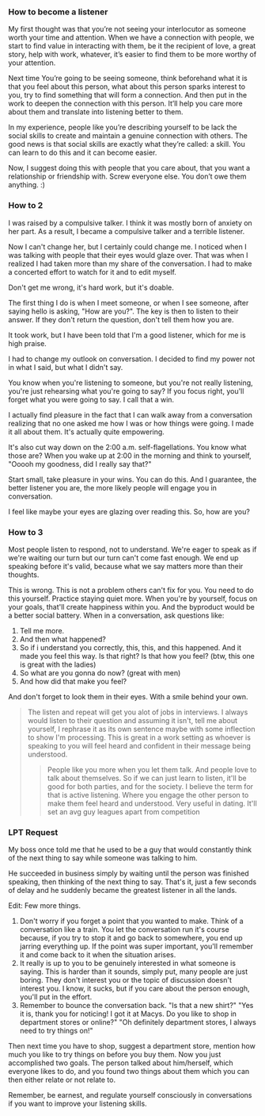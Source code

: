 ### How to become a listener

My first thought was that you’re not seeing your interlocutor as someone worth your time and attention. When we have a connection with people, we start to find value in interacting with them, be it the recipient of love, a great story, help with work, whatever, it’s easier to find them to be more worthy of your attention.

Next time You’re going to be seeing someone, think beforehand what it is that you feel about this person, what about this person sparks interest to you, try to find something that will form a connection. And then put in the work to deepen the connection with this person. It’ll help you care more about them and translate into listening better to them.

In my experience, people like you’re describing yourself to be lack the social skills to create and maintain a genuine connection with others. The good news is that social skills are exactly what they’re called: a skill. You can learn to do this and it can become easier.

Now, I suggest doing this with people that you care about, that you want a relationship or friendship with. Screw everyone else. You don’t owe them anything. :)

### How to 2

I was raised by a compulsive talker. I think it was mostly born of anxiety on her part. As a result, I became a compulsive talker and a terrible listener.

Now I can't change her, but I certainly could change me. I noticed when I was talking with people that their eyes would glaze over. That was when I realized I had taken more than my share of the conversation. I had to make a concerted effort to watch for it and to edit myself.

Don't get me wrong, it's hard work, but it's doable.

The first thing I do is when I meet someone, or when I see someone, after saying hello is asking, "How are you?". The key is then to listen to their answer. If they don't return the question, don't tell them how you are.

It took work, but I have been told that I'm a good listener, which for me is high praise.

I had to change my outlook on conversation. I decided to find my power not in what I said, but what I didn't say.

You know when you're listening to someone, but you're not really listening, you're just rehearsing what you're going to say? If you focus right, you'll forget what you were going to say. I call that a win.

I actually find pleasure in the fact that I can walk away from a conversation realizing that no one asked me how I was or how things were going. I made it all about them. It's actually quite empowering.

It's also cut way down on the 2:00 a.m. self-flagellations. You know what those are? When you wake up at 2:00 in the morning and think to yourself, "Ooooh my goodness, did I really say that?"

Start small, take pleasure in your wins. You can do this. And I guarantee, the better listener you are, the more likely people will engage you in conversation.

I feel like maybe your eyes are glazing over reading this. So, how are you?

### How to 3

Most people listen to respond, not to understand. We're eager to speak as if we're waiting our turn but our turn can't come fast enough. We end up speaking before it's valid, because what we say matters more than their thoughts.

This is wrong. This is not a problem others can't fix for you. You need to do this yourself. Practice staying quiet more. When you're by yourself, focus on your goals, that'll create happiness within you. And the byproduct would be a better social battery. When in a conversation, ask questions like:

1. Tell me more.
2. And then what happened?
3. So if i understand you correctly, this, this, and this happened. And it made you feel this way. Is that right? Is that how you feel? (btw, this one is great with the ladies)
4. So what are you gonna do now? (great with men)
5. And how did that make you feel?

And don't forget to look them in their eyes. With a smile behind your own.

> The listen and repeat will get you alot of jobs in interviews. I always would listen to their question and assuming it isn't, tell me about yourself, I rephrase it as its own sentence maybe with some inflection to show I'm processing. This is great in a work setting as whoever is speaking to you will feel heard and confident in their message being understood.
>
>> People like you more when you let them talk. And people love to talk about themselves. So if we can just learn to listen, it'll be good for both parties, and for the society. I believe the term for that is active listening. Where you engage the other person to make them feel heard and understood. Very useful in dating. It'll set an avg guy leagues apart from competition
>>

### LPT Request

My boss once told me that he used to be a guy that would constantly think of the next thing to say while someone was talking to him.

He succeeded in business simply by waiting until the person was finished speaking, then thinking of the next thing to say. That's it, just a few seconds of delay and he suddenly became the greatest listener in all the lands.

Edit: Few more things.

1. Don't worry if you forget a point that you wanted to make. Think of a conversation like a train. You let the conversation run it's course because, if you try to stop it and go back to somewhere, you end up jarring everything up. If the point was super important, you'll remember it and come back to it when the situation arises.
2. It really is up to you to be genuinely interested in what someone is saying. This is harder than it sounds, simply put, many people are just boring. They don't interest you or the topic of discussion doesn't interest you. I know, it sucks, but if you care about the person enough, you'll put in the effort.
3. Remember to bounce the conversation back.
   "Is that a new shirt?"
   "Yes it is, thank you for noticing! I got it at Macys. Do you like to shop in department stores or online?" "Oh definitely department stores, I always need to try things on!"

Then next time you have to shop, suggest a department store, mention how much you like to try things on before you buy them. Now you just accomplished two goals. The person talked about him/herself, which everyone likes to do, and you found two things about them which you can then either relate or not relate to.

Remember, be earnest, and regulate yourself consciously in conversations if you want to improve your listening skills.
